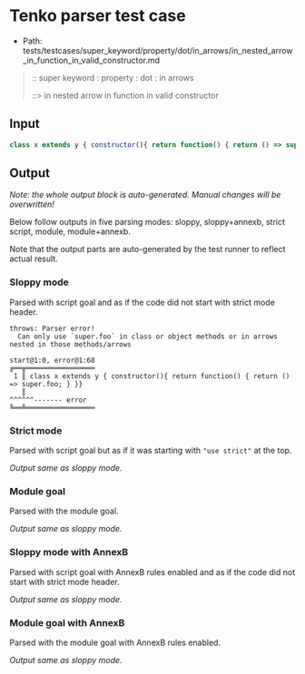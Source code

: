 # Tenko parser test case

- Path: tests/testcases/super_keyword/property/dot/in_arrows/in_nested_arrow_in_function_in_valid_constructor.md

> :: super keyword : property : dot : in arrows
>
> ::> in nested arrow in function in valid constructor

## Input


`````js
class x extends y { constructor(){ return function() { return () => super.foo; } }}
`````

## Output

_Note: the whole output block is auto-generated. Manual changes will be overwritten!_

Below follow outputs in five parsing modes: sloppy, sloppy+annexb, strict script, module, module+annexb.

Note that the output parts are auto-generated by the test runner to reflect actual result.

### Sloppy mode

Parsed with script goal and as if the code did not start with strict mode header.

`````
throws: Parser error!
  Can only use `super.foo` in class or object methods or in arrows nested in those methods/arrows

start@1:0, error@1:68
╔══╦═════════════════
 1 ║ class x extends y { constructor(){ return function() { return () => super.foo; } }}
   ║                                                                     ^^^^^^------- error
╚══╩═════════════════

`````

### Strict mode

Parsed with script goal but as if it was starting with `"use strict"` at the top.

_Output same as sloppy mode._

### Module goal

Parsed with the module goal.

_Output same as sloppy mode._

### Sloppy mode with AnnexB

Parsed with script goal with AnnexB rules enabled and as if the code did not start with strict mode header.

_Output same as sloppy mode._

### Module goal with AnnexB

Parsed with the module goal with AnnexB rules enabled.

_Output same as sloppy mode._
